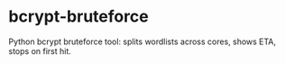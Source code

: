 # bcrypt-bruteforce
Python bcrypt bruteforce tool: splits wordlists across cores, shows ETA, stops on first hit.
